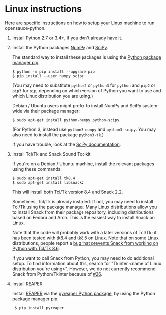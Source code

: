 Linux instructions
==================

Here are specific instructions on how to setup your Linux machine to run
opensauce-python.

1.  Install [Python 2.7 or 3.4+](https://www.python.org/), if you don't already
    have it.

2.  Install the Python packages [NumPy](http://www.numpy.org/) and
    [SciPy](https://www.scipy.org/).

    The standard way to install these packages is using the
    [Python package manager pip](https://packaging.python.org/installing/):

        $ python -m pip install --upgrade pip
        $ pip install --user numpy scipy

    (You may need to substitute `python2` or `python3` for `python` and `pip2`
    or `pip3` for `pip`, depending on which version of Python you want to use
    and which Linux distribution you are using.)

    Debian / Ubuntu users might prefer to install NumPy and SciPy system-wide
    via their package manager:

        $ sudo apt-get install python-numpy python-scipy

    (For Python 3, instead use `python3-numpy` and `python3-scipy`.  You may
    also need to install the package `python3-tk`.)

    If you have trouble, look at the
    [SciPy documentation](https://www.scipy.org/install.html).

3.  Install Tcl/Tk and Snack Sound Toolkit

    If you're on a Debian / Ubuntu machine, install the relevant packages using
    these commands:

        $ sudo apt-get install tk8.4
        $ sudo apt-get install libsnack2

    This will install both Tcl/Tk version 8.4 and Snack 2.2.

    Sometimes, Tcl/Tk is already installed.  If not, you may need to install
    Tcl/Tk using the package manager.  Many Linux distributions allow you to
    install Snack from their package repository, including distributions based
    on Fedora and Arch.  This is the easiest way to install Snack on Linux.

    Note that the code will probably work with a later versions of Tcl/Tk; it
    has been tested with tk8.4 and tk8.5 on Linux.  Note that on some Linux
    distributions, people report a [bug that prevents Snack from working on Python with Tcl/Tk 8.6](https://bugs.launchpad.net/ubuntu/+source/snack/+bug/1510562).

    If you want to call Snack from Python, you may need to do additional setup.
    To find information about this, search for "Tkinter <name of Linux
    distribution you're using>".  However, we do not currently recommend
    Snack from Python/Tkinter because of
    [#26](https://github.com/voicesauce/opensauce-python/issues/26).

4. Install REAPER

    Install [REAPER](https://github.com/google/REAPER) via the
    [pyreaper Python package](https://github.com/r9y9/pyreaper), by using the
    Python package manager pip.

        $ pip install pyreaper


